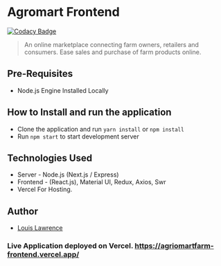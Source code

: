 # Agromart Frontend

[![Codacy Badge](https://app.codacy.com/project/badge/Grade/147b75a9f218469abf70c17768cc3ea3)](https://www.codacy.com/gh/josiaharkson/healthlance/dashboard?utm_source=github.com&utm_medium=referral&utm_content=josiaharkson/healthlance&utm_campaign=Badge_Grade)

> An online marketplace connecting farm owners, retailers and consumers. Ease sales and purchase of farm products online.

## Pre-Requisites

- Node.js Engine Installed Locally

## How to Install and run the application

- Clone the application and run `yarn install` or `npm install`
- Run `npm start` to start development server

## Technologies Used

- Server - Node.js (Next.js / Express)
- Frontend - (React.js), Material UI, Redux, Axios, Swr
- Vercel For Hosting.

## Author

- [Louis Lawrence](https://github.com/villetrex)

### Live Application deployed on Vercel. https://agriomartfarm-frontend.vercel.app/
